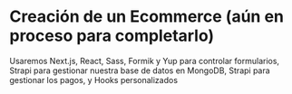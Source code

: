 # Creación de un Ecommerce (aún en proceso para completarlo)
Usaremos Next.js, React, Sass, Formik y Yup para controlar formularios, Strapi para gestionar nuestra base de datos en MongoDB, Strapi para gestionar los pagos, y Hooks personalizados 

